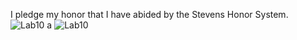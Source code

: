 I pledge my honor that I have abided by the Stevens Honor System.
![Lab10 a](https://user-images.githubusercontent.com/78381533/162451972-dd3ea553-d6ca-45bc-a9eb-402326fcd6a9.png)
![Lab10](https://user-images.githubusercontent.com/78381533/162451976-04a43d90-3fd1-4be0-80ad-d00337f58cad.png)
